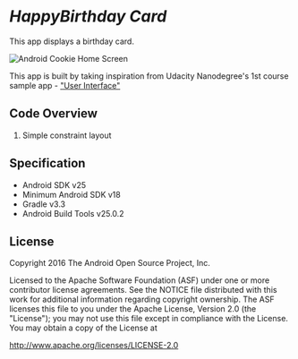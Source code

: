 *HappyBirthday Card*
===================================

This app displays a birthday card.

![Android Cookie Home Screen](http://i.imgur.com/HYVYVPA.png)

This app is built by taking inspiration from Udacity Nanodegree's 1st course sample app - ["User Interface"](https://www.udacity.com/course/android-development-for-beginners--ud837)

## Code Overview
1. Simple constraint layout

Specification
--------------

- Android SDK v25
- Minimum Android SDK v18
- Gradle v3.3
- Android Build Tools v25.0.2

License
-------

Copyright 2016 The Android Open Source Project, Inc.

Licensed to the Apache Software Foundation (ASF) under one or more contributor
license agreements.  See the NOTICE file distributed with this work for
additional information regarding copyright ownership.  The ASF licenses this
file to you under the Apache License, Version 2.0 (the "License"); you may not
use this file except in compliance with the License.  You may obtain a copy of
the License at

http://www.apache.org/licenses/LICENSE-2.0


